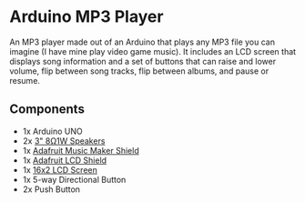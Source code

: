 Arduino MP3 Player
========

An MP3 player made out of an Arduino that plays any MP3 file you can imagine (I have mine play video game music). It includes an LCD screen that displays song information and a set of buttons that can raise and lower volume, flip between song tracks, flip between albums, and pause or resume.

## Components

* 1x Arduino UNO
* 2x [3" 8Ω1W Speakers](https://www.adafruit.com/product/1313)
* 1x [Adafruit Music Maker Shield](https://www.adafruit.com/product/1788)
* 1x [Adafruit LCD Shield](https://www.adafruit.com/product/715)
* 1x [16x2 LCD Screen](https://www.adafruit.com/product/181)
* 1x 5-way Directional Button
* 2x Push Button
